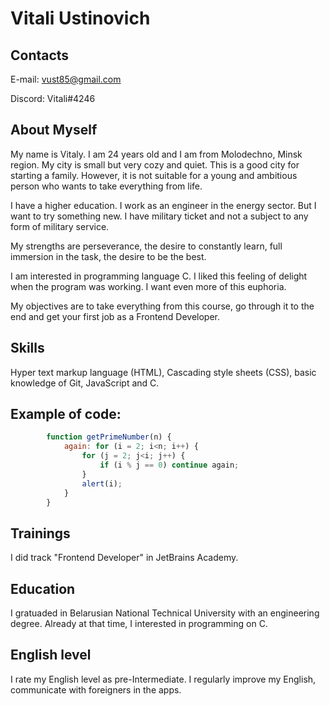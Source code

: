 # Vitali Ustinovich

## Contacts

E-mail: vust85@gmail.com

Discord: Vitali#4246

## About Myself

My name is Vitaly. I am 24 years old and I am from Molodechno, Minsk region. My city is small but very cozy and quiet. This is a good city for starting a family. However, it is not suitable for a young and ambitious person who wants to take everything from life.

I have a higher education. I work as an engineer in the energy sector. But I want to try something new. I have military ticket and not a subject to any form of military service.

My strengths are perseverance, the desire to constantly learn, full immersion in the task, the desire to be the best.

I am interested in programming language C. I liked this feeling of delight when the program was working. I want even more of this euphoria.

My objectives are to take everything from this course, go through it to the end and get your first job as a Frontend Developer.

## Skills

Hyper text markup language (HTML), Cascading style sheets (CSS), basic knowledge of Git, JavaScript and C.  

## Example of code:

```javascript
        function getPrimeNumber(n) {
            again: for (i = 2; i<n; i++) {
                for (j = 2; j<i; j++) {
                    if (i % j == 0) continue again;
                }
                alert(i);
            }
        }
```

## Trainings

I did track "Frontend Developer" in JetBrains Academy.

## Education

I gratuaded in Belarusian National Technical University with an engineering degree. Already at that time, I interested in programming on C.

## English level

I rate my English level as pre-Intermediate. I regularly improve my English, communicate with foreigners in the apps.



